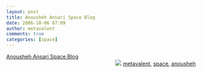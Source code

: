 ```yaml
---
layout: post
title: Anousheh Ansari Space Blog
date: 2006-10-06 07:09
author: metavalent
comments: true
categories: [space]
---
```

<!--Lead Photo --><a href="http://spaceblog.xprize.org/by-anousheh/"><imgloading="lazy" width="102" height="106" border="0" align="left" alt="0" src="http://metavalent.info/images/anousheh.patch.jpg" /></a><!-- Commentary --><a href="http://spaceblog.xprize.org/by-anousheh/">Anousheh Ansari Space Blog</a>
<div align="right"><img border="0" src="http://metavalent.info/images/technorati.bug.10x10.jpg" /> <a rel="tag" href="http://technorati.com/tag/metavalent">metavalent</a>, <a rel="tag" href="http://technorati.com/tag/space">space</a>, <a rel="tag" href="http://technorati.com/tag/anousheh">anousheh</a></div>
<!-- //End Tags -->

